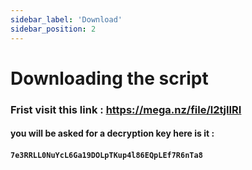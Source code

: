 ```yaml
---
sidebar_label: 'Download'
sidebar_position: 2
---
```


# Downloading the script

### Frist visit this link : https://mega.nz/file/l2tjlIRI

#### you will be asked for a decryption key here is it : 

#### ``7e3RRLL0NuYcL6Ga19DOLpTKup4l86EQpLEf7R6nTa8``


